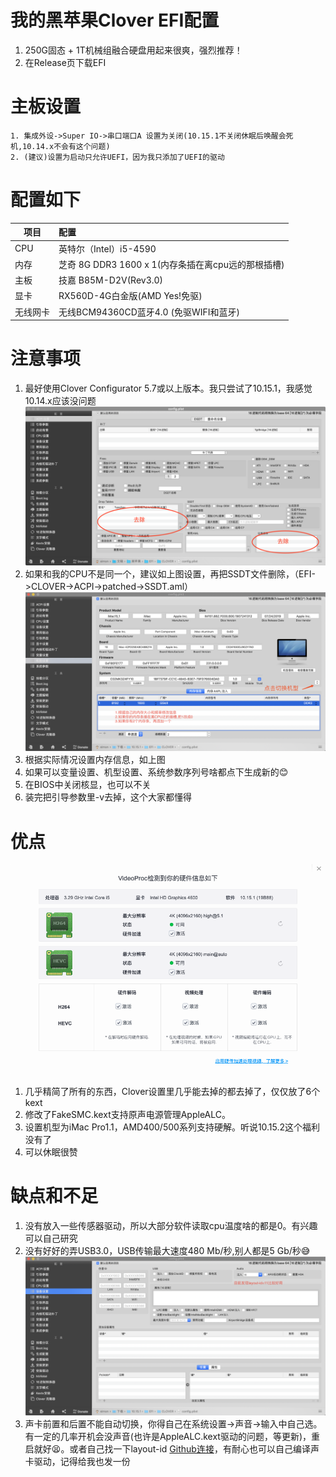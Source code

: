 # 我的黑苹果Clover EFI配置
1. 250G固态 + 1T机械组融合硬盘用起来很爽，强烈推荐！
2. 在Release页下载EFI

# 主板设置
```
1. 集成外设->Super IO->串口端口A 设置为关闭(10.15.1不关闭休眠后唤醒会死机,10.14.x不会有这个问题)
2. (建议)设置为启动只允许UEFI，因为我只添加了UEFI的驱动
```

# 配置如下

| 项目        | 配置   |
| --------   | :-----  |
| CPU         | 英特尔（Intel）i5-4590 | 
|内存         |芝奇 8G DDR3 1600 x 1(内存条插在离cpu远的那根插槽)|
| 主板        |   技嘉 B85M-D2V(Rev3.0)   | 
| 显卡        |    RX560D-4G白金版(AMD Yes!免驱)    | 
|无线网卡     |无线BCM94360CD蓝牙4.0 (免驱WIFI和蓝牙)|

# 注意事项
1. 最好使用Clover Configurator 5.7或以上版本。我只尝试了10.15.1，我感觉10.14.x应该没问题
   ![SSDT](screenshots/WX20191120-215958.png)
2. 如果和我的CPU不是同一个，建议如上图设置，再把SSDT文件删除，（EFI->CLOVER->ACPI->patched->SSDT.aml）
   ![机型设置](screenshots/SMBIOS.png)
3. 根据实际情况设置内存信息，如上图
4. 如果可以变量设置、机型设置、系统参数序列号啥都点下生成新的😊
5. 在BIOS中关闭核显，也可以不关
6. 装完把引导参数里-v去掉，这个大家都懂得

# 优点
![硬解](screenshots/WX20191120-213525.png)
1. 几乎精简了所有的东西，Clover设置里几乎能去掉的都去掉了，仅仅放了6个kext
2. 修改了FakeSMC.kext支持原声电源管理AppleALC。
3. 设置机型为iMac Pro1.1，AMD400/500系列支持硬解。听说10.15.2这个福利没有了
4. 可以休眠很赞

# 缺点和不足
1. 没有放入一些传感器驱动，所以大部分软件读取cpu温度啥的都是0。有兴趣可以自己研究
2. 没有好好的弄USB3.0，USB传输最大速度480 Mb/秒,别人都是5 Gb/秒😅
   ![声卡layout-id](screenshots/devices.png)
3. 声卡前置和后置不能自动切换，你得自己在系统设置->声音->输入中自己选。有一定的几率开机会没声音(也许是AppleALC.kext驱动的问题，等更新)，重启就好😫。或者自己找一下layout-id [Github连接](https://github.com/acidanthera/AppleALC/wiki/Supported-codecs)，有耐心也可以自己编译声卡驱动，记得给我也发一份
